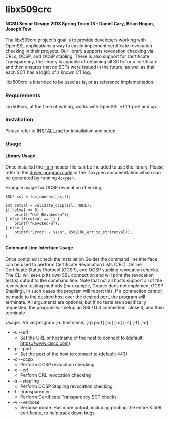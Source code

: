 # libx509crc
#### NCSU Senior Design 2018 Spring Team 13 - Daniel Cary, Brian Hogan, Joseph Tew
The libx509crc project's goal is to provide developers working with OpenSSL applications a way to easily implement certificate revocation checking in their projects. Our library supports revocation checking via CRLs, OCSP, and OCSP stapling. There is also support for Certificate Transparency, the library is capable of obtaining all SCTs for a certificate and then ensures that no SCTs were issued in the future, as well as that each SCT has a logID of a known CT log.

libx509crc is intended to be used as is, or as reference implementation.

### Requirements
libx509crc, at the time of writing, works with OpenSSL v1.1.1-pre1 and up.

### Installation
Please refer to [INSTALL.md](INSTALL.md) for installation and setup. 

### Usage

#### Library Usage

Once installed the [lib.h](/src/lib/lib.h) header file can be included to use the library. Please refer to the [driver program code](src/driver/main.c) or the Doxygen documentation which can be generated by running `doxygen`.

Example usage for OCSP revocation checking:
```
SSL* ssl = foo_connect_ssl();

int retval = validate_ocsp(ssl, NULL);
if(retval == 0) {
	printf(“Not Revoked\n”);
} else if(retval == 1) {
	printf(“Revoked\n”);
} else {
	printf("Error! - %s\n", X509CRC_err_to_str(retval));
}
```

#### Command Line Interface Usage
Once compiled (check the Installation Guide) the command line interface can be used to perform Certificate Revocation Lists (CRL), Online Certificate Status Protocol (OCSP), and OCSP stapling revocation checks. The CLI will set-up its own SSL connection and will print the revocation test(s) output to the command line. Note that not all hosts support all of the revocation testing methods (for example, Google does not implement OCSP Stapling), in such cases the program will report this. If a connection cannot be made to the desired host over the desired port, the program will terminate. All arguments are optional, but if no tests are specifically requested, the program will setup an SSL/TLS connection, close it, and then terminate.


Usage: ./driverprogram [-u hostname] [-p port] [-o] [-c] [-s] [-t] [-d]
  - -u --url
    - Set the URL or hostname of the host to connect to
(default: https://www.cisco.com)
  - -p --port
    - Set the port of the host to connect to (default: 443)
  - -o --ocsp
    - Perform OCSP revocation checking
  - -c --crl
    - Perform CRL revocation checking
  - -s --stapling
    - Perform OCSP Stapling revocation checking
  - -t --transparency
    - Perform Certificate Transparency SCT checks
  - -v --verbose
    - Verbose mode. Has more output, including printing the entire X.509 certificate, to help track down bugs


